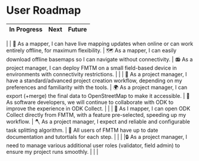 # User Roadmap

<!-- markdownlint-disable -->

| In Progress | Next | Future |
| ----------- | ---- | ------ |
|
| 🚀 As a mapper, I can have live mapping updates when online or can work entirely offline, for maximum flexibility. | 🗺️ As a mapper, I can easily download offline basemaps so I can navigate without connectivity. | 📻 As a project manager, I can deploy FMTM on a small field-based device in environments with connectivity restrictions. |
|
| 🎨 As a project manager, I have a standard/advanced project creation workflow, depending on my preferences and familiarity with the tools. | 🌍 As a project manager, I can export (+merge) the final data to OpenStreetMap to make it accessible. | 📱 As software developers, we will continue to collaborate with ODK to improve the experience in ODK Collect. |
|
| 🔗 As I mapper, I can open ODK Collect directly from FMTM, with a feature pre-selected, speeding up my workflow. | 🪓 As a project manager, I expect and reliable and configurable task splitting algorithm. | 📖 All users of FMTM have up to date documentation and tutortials for each step. |
|
| |🔒 As a project manager, I need to manage various additional user roles (validator, field admin) to ensure my project runs smoothly. | |
|

<!-- markdownlint-restore -->
